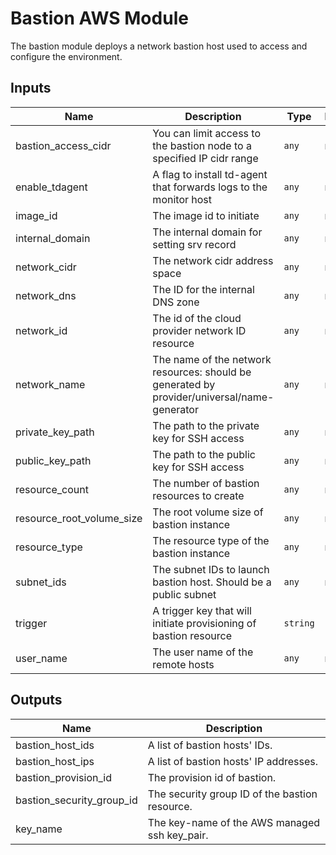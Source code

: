 # Bastion AWS Module
The bastion module deploys a network bastion host used to access and configure the environment.

## Inputs

| Name | Description | Type | Default | Required |
|------|-------------|------|---------|:-----:|
| bastion_access_cidr | You can limit access to the bastion node to a specified IP cidr range | `any` | n/a | yes |
| enable_tdagent | A flag to install td-agent that forwards logs to the monitor host | `any` | n/a | yes |
| image_id | The image id to initiate | `any` | n/a | yes |
| internal_domain | The internal domain for setting srv record | `any` | n/a | yes |
| network_cidr | The network cidr address space | `any` | n/a | yes |
| network_dns | The ID for the internal DNS zone | `any` | n/a | yes |
| network_id | The id of the cloud provider network ID resource | `any` | n/a | yes |
| network_name | The name of the network resources: should be generated by provider/universal/name-generator | `any` | n/a | yes |
| private_key_path | The path to the private key for SSH access | `any` | n/a | yes |
| public_key_path | The path to the public key for SSH access | `any` | n/a | yes |
| resource_count | The number of bastion resources to create | `any` | n/a | yes |
| resource_root_volume_size | The root volume size of bastion instance | `any` | n/a | yes |
| resource_type | The resource type of the bastion instance | `any` | n/a | yes |
| subnet_ids | The subnet IDs to launch bastion host. Should be a public subnet | `any` | n/a | yes |
| trigger | A trigger key that will initiate provisioning of bastion resource | `string` | `""` | no |
| user_name | The user name of the remote hosts | `any` | n/a | yes |

## Outputs

| Name | Description |
|------|-------------|
| bastion_host_ids | A list of bastion hosts' IDs. |
| bastion_host_ips | A list of bastion hosts' IP addresses. |
| bastion_provision_id | The provision id of bastion. |
| bastion_security_group_id | The security group ID of the bastion resource. |
| key_name | The key-name of the AWS managed ssh key_pair. |
